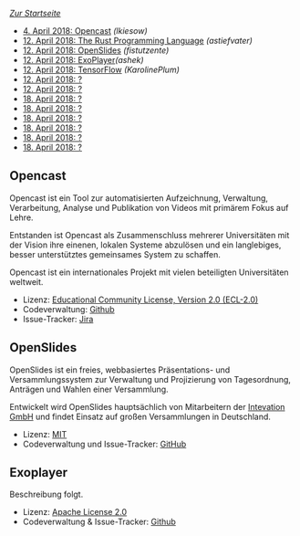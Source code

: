 ---
---

*[Zur Startseite](index.html)*

- [4. April 2018: Opencast](#opencast) *(lkiesow)*
- [12. April 2018: The Rust Programming Language](#Rust) *(astiefvater)*
- [12. April 2018: OpenSlides](#openslides) *(fistutzente)*
- [12. April 2018: ExoPlayer](#exoplayer)*(ashek)*
- [12. April 2018: TensorFlow](#tensorflow) *(KarolinePlum)*
- [12. April 2018: ?](#)
- [12. April 2018: ?](#)
- [18. April 2018: ?](#)
- [18. April 2018: ?](#)
- [18. April 2018: ?](#)
- [18. April 2018: ?](#)
- [18. April 2018: ?](#)
- [18. April 2018: ?](#)


Opencast
--------

Opencast ist ein Tool zur automatisierten Aufzeichnung, Verwaltung,
Verarbeitung, Analyse und Publikation von Videos mit primärem Fokus auf Lehre.

Entstanden ist Opencast als Zusammenschluss mehrerer Universitäten mit der
Vision ihre einenen, lokalen Systeme abzulösen und ein langlebiges, besser
unterstütztes gemeinsames System zu schaffen.

Opencast ist ein internationales Projekt mit vielen beteiligten Universitäten
weltweit.

- Lizenz: [Educational Community License, Version 2.0 (ECL-2.0)
  ](https://github.com/opencast/opencast/blob/develop/LICENSE)
- Codeverwaltung: [Github](https://github.com/opencast/opencast)
- Issue-Tracker: [Jira](https://opencast.jira.com/secure/Dashboard.jspa)


OpenSlides
----------

OpenSlides ist ein freies, webbasiertes Präsentations- und Versammlungssystem
zur Verwaltung und Projizierung von Tagesordnung, Anträgen und Wahlen einer
Versammlung.

Entwickelt wird OpenSlides hauptsächlich von Mitarbeitern der [Intevation
GmbH](https://intevation.de) und findet Einsatz auf großen Versammlungen in
Deutschland.

- Lizenz: [MIT](https://github.com/OpenSlides/OpenSlides/blob/master/LICENSE)
- Codeverwaltung und Issue-Tracker:
  [GitHub](https://github.com/OpenSlides/OpenSlides)


Exoplayer
--------

Beschreibung folgt.

- Lizenz: [Apache License 2.0](https://github.com/google/ExoPlayer/blob/release-v2/LICENSE)
- Codeverwaltung & Issue-Tracker: [Github](https://github.com/google/ExoPlayer)
